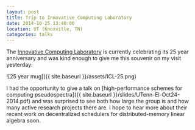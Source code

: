 ```yaml
---
layout: post
title: Trip to Innovative Computing Laboratory
date: 2014-10-25 13:40:00
location: UT (Knoxville, TN)
categories: talks
---
```


The [Innovative Computing Laboratory](http://www.icl.utk.edu/about) is currently celebrating its 
25 year anniversary and was kind enough to give me this souvenir on my visit yesterday:

![25 year mug]({{ site.baseurl }}/assets/ICL-25.png)

I had the opportunity to give a talk on 
[high-performance schemes for computing pseudospectra]({{ site.baseurl }}/slides/UTenn-El-Oct24-2014.pdf) 
and was surprised to see both how large the group is and how many active research projects there are.
I hope to hear more about their recent work on decentralized schedulers for 
distributed-memory linear algebra soon.
